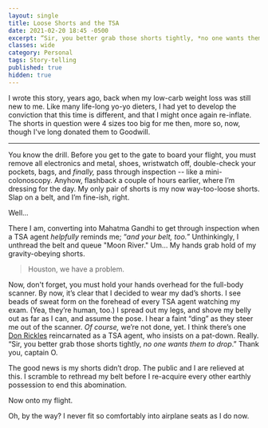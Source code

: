 ```yaml
---
layout: single
title: Loose Shorts and the TSA
date: 2021-02-20 18:45 -0500
excerpt: “Sir, you better grab those shorts tightly, *no one wants them to drop*.” Thank you, captain O.
classes: wide
category: Personal
tags: Story-telling
published: true
hidden: true
---
```


I wrote this story, years ago, back when my low-carb weight loss was still new to me. Like many life-long yo-yo dieters, I had yet to develop the conviction that this time is different, and that I might once again re-inflate. The shorts in question were 4 sizes too big for me then, more so, now, though I've long donated them to Goodwill.

----

You know the drill. Before you get to the gate to board your flight, you must remove all electronics and metal, shoes, wristwatch off, double-check your pockets, bags, and *finally,* pass through inspection -- like a mini-colonoscopy. Anyhow, flashback a couple of hours earlier, where I’m dressing for the day. My only pair of shorts is my now way-too-loose shorts. Slap on a belt, and I’m fine-ish, right. 

Well… 

There I am, converting into Mahatma Gandhi to get through inspection when a TSA agent *helpfully* reminds me; “*and your belt, too.*” Unthinkingly, I unthread the belt and queue "Moon River." Um… My hands grab hold of my gravity-obeying shorts. 

> Houston, we have a problem. 

Now, don't forget, you must hold your hands overhead for the full-body scanner. By now, it’s clear that I decided to wear my dad’s shorts. I see beads of sweat form on the forehead of every TSA agent watching my exam. (Yea, they’re human, too.) I spread out my legs, and shove my belly out as far as I can, and assume the pose. I hear a faint “ding” as they steer me out of the scanner. *Of course,* we’re not done, yet. I think there’s one [Don Rickles](https://en.wikipedia.org/wiki/Don_Rickles) reincarnated as a TSA agent, who insists on a pat-down. Really. “Sir, you better grab those shorts tightly, *no one wants them to drop*.” Thank you, captain O.

The good news is my shorts didn’t drop. The public and I are relieved at this. I scramble to rethread my belt before I re-acquire every other earthly possession to end this abomination.

Now onto my flight. 

Oh, by the way? I never fit so comfortably into airplane seats as I do now.

